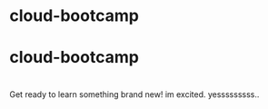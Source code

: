 # cloud-bootcamp

# cloud-bootcamp

# 

Get ready to learn something brand new! im excited. yesssssssss.. 

